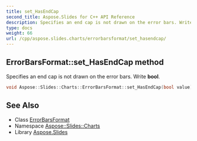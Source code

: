 ```yaml
---
title: set_HasEndCap
second_title: Aspose.Slides for C++ API Reference
description: Specifies an end cap is not drawn on the error bars. Write bool.
type: docs
weight: 66
url: /cpp/aspose.slides.charts/errorbarsformat/set_hasendcap/
---
```

## ErrorBarsFormat::set_HasEndCap method


Specifies an end cap is not drawn on the error bars. Write **bool**.

```cpp
void Aspose::Slides::Charts::ErrorBarsFormat::set_HasEndCap(bool value) override
```

## See Also

* Class [ErrorBarsFormat](../)
* Namespace [Aspose::Slides::Charts](../../)
* Library [Aspose.Slides](../../../)

